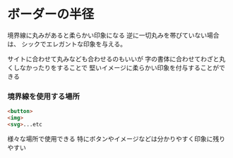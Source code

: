 # ボーダーの半径

境界線に丸みがあると柔らかい印象になる
逆に一切丸みを帯びていない場合は、
シックでエレガントな印象を与える。

サイトに合わせて丸みなども合わせるのもいいが
字の書体に合わせてわざと丸くしなかったりをすることで
堅いイメージに柔らかい印象を付与することができる

### 境界線を使用する場所

```HTML
<button>
<img>
<svg>...etc
```

様々な場所で使用できる
特にボタンやイメージなどは分かりやすく印象に残りやすい
